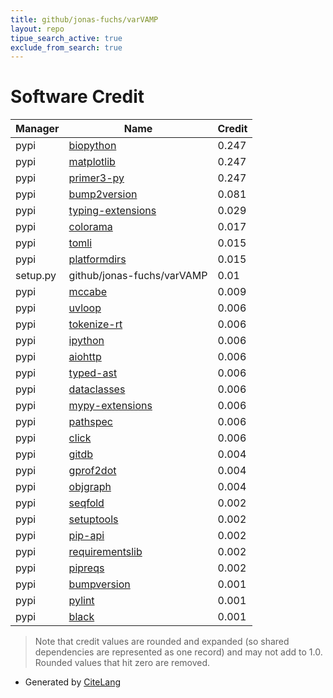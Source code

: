 ```yaml
---
title: github/jonas-fuchs/varVAMP
layout: repo
tipue_search_active: true
exclude_from_search: true
---
```

# Software Credit

|Manager|Name|Credit|
|-------|----|------|
|pypi|[biopython](https://biopython.org/)|0.247|
|pypi|[matplotlib](https://matplotlib.org)|0.247|
|pypi|[primer3-py](https://github.com/libnano/primer3-py)|0.247|
|pypi|[bump2version](https://github.com/c4urself/bump2version)|0.081|
|pypi|[typing-extensions](https://typing.readthedocs.io/)|0.029|
|pypi|[colorama](https://github.com/tartley/colorama)|0.017|
|pypi|[tomli](https://pypi.org/project/tomli)|0.015|
|pypi|[platformdirs](https://platformdirs.readthedocs.io)|0.015|
|setup.py|github/jonas-fuchs/varVAMP|0.01|
|pypi|[mccabe](https://github.com/pycqa/mccabe)|0.009|
|pypi|[uvloop](http://github.com/MagicStack/uvloop)|0.006|
|pypi|[tokenize-rt](https://pypi.org/project/tokenize-rt)|0.006|
|pypi|[ipython](https://pypi.org/project/ipython)|0.006|
|pypi|[aiohttp](https://pypi.org/project/aiohttp)|0.006|
|pypi|[typed-ast](https://pypi.org/project/typed-ast)|0.006|
|pypi|[dataclasses](https://pypi.org/project/dataclasses)|0.006|
|pypi|[mypy-extensions](https://pypi.org/project/mypy-extensions)|0.006|
|pypi|[pathspec](https://pypi.org/project/pathspec)|0.006|
|pypi|[click](https://pypi.org/project/click)|0.006|
|pypi|[gitdb](https://pypi.org/project/gitdb)|0.004|
|pypi|[gprof2dot](https://pypi.org/project/gprof2dot)|0.004|
|pypi|[objgraph](https://pypi.org/project/objgraph)|0.004|
|pypi|[seqfold](https://github.com/Lattice-Automation/seqfold)|0.002|
|pypi|[setuptools](https://pypi.org/project/setuptools)|0.002|
|pypi|[pip-api](https://pypi.org/project/pip-api)|0.002|
|pypi|[requirementslib](https://pypi.org/project/requirementslib)|0.002|
|pypi|[pipreqs](https://pypi.org/project/pipreqs)|0.002|
|pypi|[bumpversion](https://github.com/peritus/bumpversion)|0.001|
|pypi|[pylint](http://pylint.pycqa.org)|0.001|
|pypi|[black](https://github.com/psf/black)|0.001|


> Note that credit values are rounded and expanded (so shared dependencies are represented as one record) and may not add to 1.0. Rounded values that hit zero are removed.


- Generated by [CiteLang](https://github.com/vsoch/citelang)
